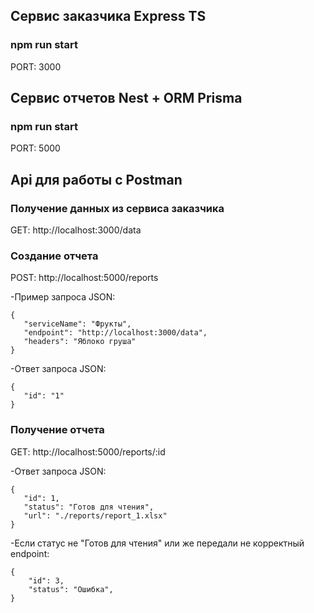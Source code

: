 ## Сервис заказчика Express TS

### npm run start
PORT: 3000

## Сервис отчетов Nest + ORM Prisma

### npm run start
PORT: 5000

## Api для работы с Postman

### Получение данных из сервиса заказчика
  
GET: http://localhost:3000/data

### Создание отчета
  
POST: http://localhost:5000/reports

 -Пример запроса JSON:

 ```
{
    "serviceName": "Фрукты",
    "endpoint": "http://localhost:3000/data",
    "headers": "Яблоко груша"
}
```

 -Ответ запроса JSON:

 ```
{
    "id": "1"
}
```

### Получение отчета
  
GET: http://localhost:5000/reports/:id

 -Ответ запроса JSON:

 ```
{
    "id": 1,
    "status": "Готов для чтения",
    "url": "./reports/report_1.xlsx"
}
```

-Если статус не "Готов для чтения" или же передали не корректный endpoint:

```
{
    "id": 3,
    "status": "Ошибка",
}
```